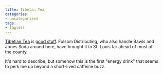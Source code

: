 ```yaml
---
title: Tibetan Tea
categories:
- uncategorized
tags:
- tagless
---
```


[Tibetian Tea][1] is [good stuff][2].  Folsom Distributing, who also handle Bawls and Jones Soda around here, have brought it to St. Louis far ahead of most of the county.

   [1]: http://www.tibetantea.com/
   [2]: http://www.bevnet.com/reviews/tibetantea/

It's hard to describe, but somehow this is the first "energy drink" that seems to perk me up beyond a short-lived caffeine buzz.
